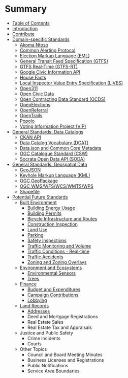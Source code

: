 # Summary

* [Table of Contents](SUMMARY.md)
* [Introduction](README.md)
* [Contribute](contribute.md)
* [Domain-specific Standards](standards/domain-specific_standards.md)
   * [Akoma Ntoso](standards/akoma_ntoso.md)
   * [Common Alerting Protocol](standards/common_alerting_protocol.md)
   * [Election Markup Language (EML)](standards/election_markup_language_eml.md)
   * [General Transit Feed Specification (GTFS)](standards/general_transit_feed_specification_gtfs.md)
   * [GTFS Real-Time (GTFS-RT)](standards/gtfs_realtime_gtfsrt.md)
   * [Google Civic Information API](standards/google_civic_information_api.md)
   * [House Facts](standards/house_facts.md)
   * [Local Inspector Value Entry Specification (LIVES)](standards/local_inspector_value_entry_specification_lives.md)
   * [Open311](standards/open311.md)
   * [Open Civic Data](standards/open_civic_data.md)
   * [Open Contracting Data Standard (OCDS)](standards/open_contracting_data_standard_ocds.md)
   * [OpenElections](standards/openelections.md)
   * [OpenReferral](standards/openreferral.md)
   * [OpenTrails](standards/opentrails.md)
   * [Popolo](standards/popolo.md)
   * [Voting Information Project (VIP)](standards/voting_information_project_vip.md)
* [General Standards: Data Catalogs](standards/general_standards_data_catalogs.md)
   * [CKAN API](standards/ckan_api.md)
   * [Data Catalog Vocabulary (DCAT)](standards/data_catalog_vocabulary_dcat.md)
   * [Data.json and Common Core Metadata](standards/datajson_common_core_metadata.md)
   * [OGC Catalogue Standard (CSW)](standards/ogc_catalogue_standard_csw.md)
   * [Socrata Open Data API (SODA)](standards/socrata_open_data_api_soda.md)
* [General Standards: Geospatial Data](standards/general_standards_geospatial_data.md)
   * [GeoJSON](standards/geojson.md)
   * [Keyhole Markup Language (KML)](standards/keyhole_markup_language_kml.md)
   * [OGC GeoPackage](standards/ogc_geopackage.md)
   * [OGC WMS/WFS/WCS/WMTS/WPS](standards/ogc_wms-wfs-wcs-wmts-wps.md)
   * [Shapefile](standards/shapefile.md)
* [Potential Future Standards](future_standards/potential_future_standards.md)
   * [Built Environment](future_standards/built_environment/built_environment.md)
       * [Building Energy Usage](future_standards/built_environment/building_energy_usage.md)
       * [Building Permits](future_standards/built_environment/building_permits.md)
       * [Bicycle Infrastructure and Routes](future_standards/built_environment/bicycle_infrastructure_and_routes.md)
       * [Construction Inspection](future_standards/built_environment/construction_inspection.md)
       * [Land Use](future_standards/built_environment/land_use.md)
       * [Parking](future_standards/built_environment/parking.md)
       * [Safety Inspections](future_standards/built_environment/safety_inspections.md)
       * [Traffic Monitoring and Volume](future_standards/built_environment/traffic_monitoring_and_volume.md)
       * [Traffic Conditions - Real-time](future_standards/built_environment/traffic_conditions_-_real-time.md)
       * [Traffic Accidents](future_standards/built_environment/traffic_accidents.md)
       * [Zoning and Zoning Overlays](future_standards/built_environment/zoning_and_zoning_overlays.md)
   * [Environment and Ecosystems](future_standards/environment_and_ecosystems/environment_and_ecosystems.md)
       * [Environmental Sensors](future_standards/environment_and_ecosystems/environmental_sensors.md)
       * [Trees](future_standards/environment_and_ecosystems/trees.md)
   * [Finance](future_standards/finance/finance.md)
       * [Budget and Expenditures](future_standards/finance/budget_and_expenditures.md)
       * [Campaign Contributions](future_standards/finance/campaign_contributions.md)
       * [Lobbying](future_standards/finance/lobbying.md)
   * [Land Records](future_standards/land_records/land_records.md)
       * [Addresses](future_standards/land_records/addresses.md)
       * Deed and Mortgage Registrations
       * Real Estate Sales
       * Real Estate Tax and Appraisals
   * Justice and Public Safety
       * Crime Incidents
       * Courts
   * Other Topics
       * Council and Board Meeting Minutes
       * Business Licenses and Registrations
       * Public Notifications
       * Service Area Boundaries


